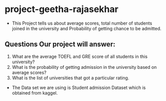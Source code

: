 # project-geetha-rajasekhar

* This Project tells us about average scores, total number of students joined in the university and Probability of getting chance to be 
admitted.

## Questions Our project will answer:
1. What are the average TOEFL and GRE score of all students in this university?
2. What is the probability of getting admission in the university based on average scores?
3. What is the list of universities that got a particular rating.

* The Data set we are using is Student admission Dataset which is obtained from kaggel.

